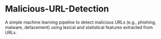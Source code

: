# Malicious-URL-Detection
A simple machine learning pipeline to detect malicious URLs (e.g., phishing, malware, defacement) using lexical and statistical features extracted from URLs.
